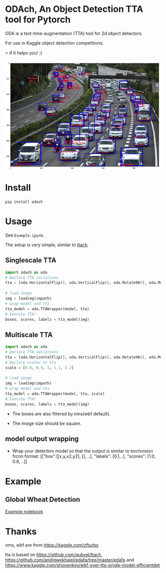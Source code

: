 # ODAch, An Object Detection TTA tool for Pytorch
ODA is a test-time-augmentation (TTA) tool for 2d object detectors. 

For use in Kaggle object detection competitions.

:star: if it helps you! ;)

![](imgs/res.png)

# Install
`pip install odach`

# Usage
See `Example.ipynb`.

The setup is very simple, similar to [ttach](https://github.com/qubvel/ttach).

## Singlescale TTA
```python
import odach as oda
# Declare TTA variations
tta = [oda.HorizontalFlip(), oda.VerticalFlip(), oda.Rotate90(), oda.Multiply(0.9), oda.Multiply(1.1)]

# load image
img = loadimg(impath)
# wrap model and tta
tta_model = oda.TTAWrapper(model, tta)
# Execute TTA!
boxes, scores, labels = tta_model(img)
```

## Multiscale TTA
```python
import odach as oda
# Declare TTA variations
tta = [oda.HorizontalFlip(), oda.VerticalFlip(), oda.Rotate90(), oda.Multiply(0.9), oda.Multiply(1.1)]
# Declare scales to tta
scale = [0.8, 0.9, 1, 1.1, 1.2]

# load image
img = loadimg(impath)
# wrap model and tta
tta_model = oda.TTAWrapper(model, tta, scale)
# Execute TTA!
boxes, scores, labels = tta_model(img)
```

* The boxes are also filtered by nms(wbf default).

* The image size should be square.

## model output wrapping
* Wrap your detection model so that the output is similar to torchvision frcnn format:
[["box":[[x,y,x2,y2], [], ..], "labels": [0,1,..], "scores": [1.0, 0.8, ..]]

# Example
## Global Wheat Detection
[Example notebook](https://www.kaggle.com/kyoshioka47/example-of-odach)

# Thanks
nms, wbf are from https://kaggle.com/zfturbo

tta is based on https://github.com/qubvel/ttach, https://github.com/andrewekhalel/edafa/tree/master/edafa and https://www.kaggle.com/shonenkov/wbf-over-tta-single-model-efficientdet
